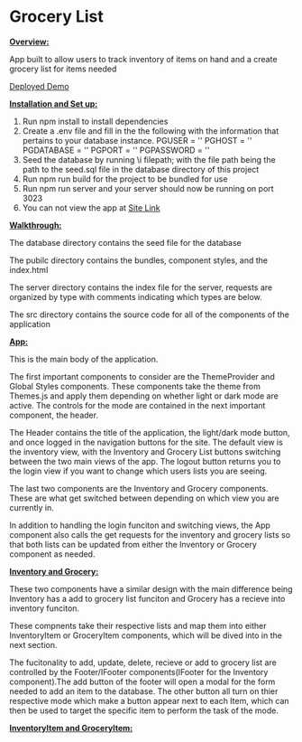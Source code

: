 # Grocery List

**<span style="text-decoration:underline;">Overview:</span>**

App built to allow users to track inventory of items on hand and a create grocery list for items needed

[Deployed Demo](http://44.197.151.146:3023)


**<span style="text-decoration:underline;">Installation and Set up:</span>**

1. Run npm install to install dependencies
2. Create a .env file and fill in the the following with the information that pertains to your database instance.
  PGUSER = ''
  PGHOST = ''
  PGDATABASE = ''
  PGPORT = ''
  PGPASSWORD = ''
3. Seed the database by running \i filepath; with the file path being the path to the seed.sql file in the database directory of this project
4. Run npm run build for the project to be bundled for use
5. Run npm run server and your server should now be running on port 3023
6. You can not view the app at [Site Link](http://localhost:3023/)

**<span style="text-decoration:underline;">Walkthrough:</span>**

The database directory contains the seed file for the database

The pubilc directory contains the bundles, component styles, and the index.html

The server directory contains the index file for the server, requests are organized by type with comments indicating which types are below.

The src directory contains the source code for all of the components of the application

**<span style="text-decoration:underline;">App:</span>**

This is the main body of the application.

The first important components to consider are the ThemeProvider and Global Styles components. These components take the theme from Themes.js and apply them depending on whether light or dark mode are active. The controls for the mode are contained in the next important component, the header.

The Header contains the title of the application, the light/dark mode button, and once logged in the navigation buttons for the site. The default view is the inventory view, with the Inventory and Grocery List buttons switching between the two main views of the app. The logout button returns you to the login view if you want to change which users lists you are seeing.

The last two components are the Inventory and Grocery components. These are what get switched between depending on which view you are currently in.

In addition to handling the login funciton and switching views, the App component also calls the get requests for the inventory and grocery lists so that both lists can be updated from either the Inventory or Grocery component as needed.

**<span style="text-decoration:underline;">Inventory and Grocery:</span>**

These two components have a similar design with the main difference being Inventory has a add to grocery list funciton and Grocery has a recieve into inventory funciton.

These compnents take their respective lists and map them into either InventoryItem or GroceryItem components, which will be dived into in the next section.

The fucitonality to add, update, delete, recieve or add to grocery list are controlled by the Footer/IFooter components(IFooter for the Inventory component).The add button of the footer will open a modal for the form needed to add an item to the database. The other button all turn on thier respective mode which make a button appear next to each Item, which can then be used to target the specific item to perform the task of the mode.


**<span style="text-decoration:underline;">InventoryItem and GroceryItem:</span>**

